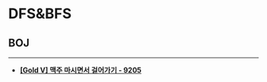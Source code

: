 # DFS&BFS

## BOJ

<hr>

- __[[Gold V] 맥주 마시면서 걸어가기 - 9205](https://github.com/byunghyunkim0/Algorithm/tree/main/03.%20DFS%20%26%20BFS/9205.%E2%80%85%EB%A7%A5%EC%A3%BC%E2%80%85%EB%A7%88%EC%8B%9C%EB%A9%B4%EC%84%9C%E2%80%85%EA%B1%B8%EC%96%B4%EA%B0%80%EA%B8%B0)__
